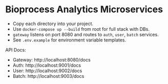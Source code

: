 # Bioprocess Analytics Microservices

- Copy each directory into your project.
- Use `docker-compose up --build` from root for full stack with DBs.
- `gateway` listens on port 8080 and routes to `auth`, `user`, `batch` services.
- See `.env.example` for environment variable templates.

API Docs:
- Gateway: http://localhost:8080/docs
- Auth:    http://localhost:9001/docs
- User:    http://localhost:9002/docs
- Batch:   http://localhost:9003/docs

